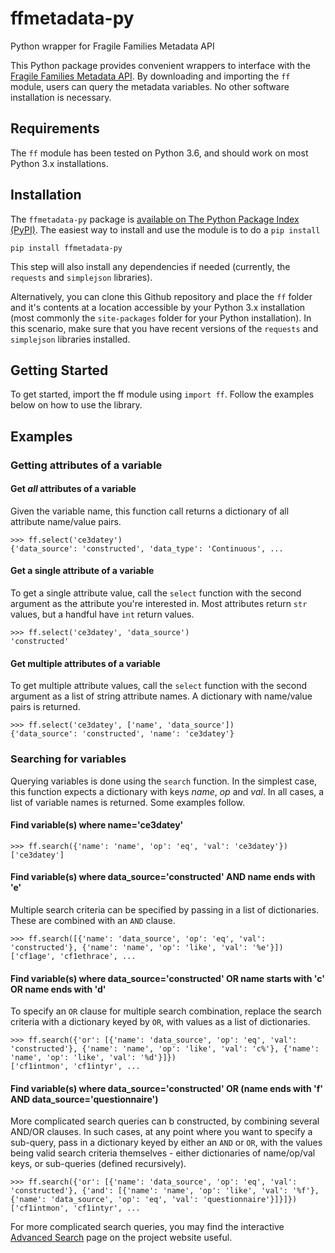 # ffmetadata-py
Python wrapper for Fragile Families Metadata API

This Python package provides convenient wrappers to interface with the [Fragile Families Metadata API](https://github.com/fragilefamilieschallenge/metadata_app). By downloading and importing the `ff` module, users can query the metadata variables. No other software installation is necessary.

Requirements
------------

The `ff` module has been tested on Python 3.6, and should work on most Python 3.x installations.

Installation
------------

The `ffmetadata-py` package is [available on The Python Package Index (PyPI)](https://pypi.org/project/ffmetadata-py/). The easiest way to install and use the module is to do a `pip install`

```
pip install ffmetadata-py
```

This step will also install any dependencies if needed (currently, the `requests` and `simplejson` libraries).

Alternatively, you can clone this Github repository and place the `ff` folder and it's contents at a location accessible by your Python 3.x installation (most commonly the `site-packages` folder for your Python installation). In this scenario, make sure that you have recent versions of the `requests` and `simplejson` libraries installed.

Getting Started
---------------

To get started, import the ff module using `import ff`. Follow the examples below on how to use the library.

Examples
--------

### Getting attributes of a variable

#### Get *all* attributes of a variable
Given the variable name, this function call returns a dictionary of all attribute name/value pairs.
```
>>> ff.select('ce3datey')
{'data_source': 'constructed', 'data_type': 'Continuous', ...
```

#### Get a single attribute of a variable
To get a single attribute value, call the `select` function with the second argument as the attribute you're interested in. Most attributes return `str` values, but a handful have `int` return values.
```
>>> ff.select('ce3datey', 'data_source')
'constructed'
```

#### Get multiple attributes of a variable
To get multiple attribute values, call the `select` function with the second argument as a list of string attribute names. A dictionary with name/value pairs is returned.
```
>>> ff.select('ce3datey', ['name', 'data_source'])
{'data_source': 'constructed', 'name': 'ce3datey'}
```

### Searching for variables
Querying variables is done using the `search` function. In the simplest case, this function expects a dictionary with keys *name*, *op* and *val*. In all cases, a list of variable names is returned. Some examples follow.

#### Find variable(s) where name='ce3datey'
```
>>> ff.search({'name': 'name', 'op': 'eq', 'val': 'ce3datey'})
['ce3datey']
```

#### Find variable(s) where data_source='constructed' AND name ends with 'e'
Multiple search criteria can be specified by passing in a list of dictionaries. These are combined with an `AND` clause.
```
>>> ff.search([{'name': 'data_source', 'op': 'eq', 'val': 'constructed'}, {'name': 'name', 'op': 'like', 'val': '%e'}])
['cf1age', 'cf1ethrace', ...
```

#### Find variable(s) where data_source='constructed' OR name starts with 'c' OR name ends with 'd'
To specify an `OR` clause for multiple search combination, replace the search criteria with a dictionary keyed by `OR`, with values as a list of dictionaries.
```
>>> ff.search({'or': [{'name': 'data_source', 'op': 'eq', 'val': 'constructed'}, {'name': 'name', 'op': 'like', 'val': 'c%'}, {'name': 'name', 'op': 'like', 'val': '%d'}]})
['cf1intmon', 'cf1intyr', ...
```

#### Find variable(s) where data_source='constructed' OR (name ends with 'f' AND data_source='questionnaire')
More complicated search queries can b constructed, by combining several AND/OR clauses. In such cases, at any point where you want to specify a sub-query, pass in a dictionary keyed by either an `AND` or `OR`, with the values being valid search criteria themselves - either dictionaries of name/op/val keys, or sub-queries (defined recursively).
```
>>> ff.search({'or': [{'name': 'data_source', 'op': 'eq', 'val': 'constructed'}, {'and': [{'name': 'name', 'op': 'like', 'val': '%f'}, {'name': 'data_source', 'op': 'eq', 'val': 'questionnaire'}]}]})
['cf1intmon', 'cf1intyr', ...
```

For more complicated search queries, you may find the interactive [Advanced Search](http://metadata.ffcws.princeton.edu/search) page on the project website useful.
